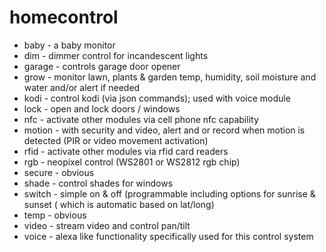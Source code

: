 # homecontrol

* baby	-	a baby monitor
* dim		-	dimmer control for incandescent lights
* garage	-	controls garage door opener
* grow	-	monitor lawn, plants & garden temp, humidity, soil moisture and water and/or alert if needed
* kodi	-	control kodi (via json commands); used with voice module
* lock	-	open and lock doors / windows
* nfc		-	activate other modules via cell phone nfc capability
* motion	-	with security and video, alert and or record when motion is detected (PIR or video movement activation)
* rfid	-	activate other modules via rfid card readers
* rgb		-	neopixel control (WS2801 or WS2812 rgb chip)
* secure	-	obvious
* shade	-	control shades for windows
* switch	-	simple on & off (programmable including options for sunrise & sunset ( which is automatic based on lat/long)
* temp	-	obvious
* video	-	stream video and control pan/tilt
* voice	-	alexa like functionality specifically used for this control system
